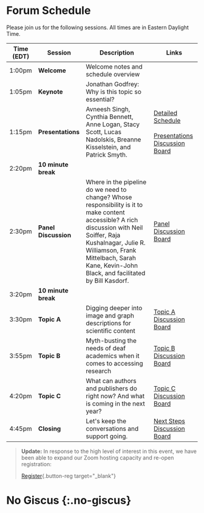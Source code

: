 # Forum Schedule
Please join us for the following sessions. All times are in Eastern Daylight Time.

| Time (EDT) | Session | Description | Links |
| --- | --- | --- | --- |
| 1:00pm | **Welcome** | Welcome notes and schedule overview | |
| 1:05pm | **Keynote** | Jonathan Godfrey: Why is this topic so essential? | |
| 1:15pm | **Presentations** | Avneesh Singh, Cynthia Bennett, Anne Logan, Stacy Scott, Lucas Nadolskis, Breanne Kisselstein, and Patrick Smyth. | [Detailed Schedule](presentations.md#presentation-details)<br><br>[Presentations Discussion Board](presentations.md#discussion) |
| 2:20pm | **10 minute break** | | |
| 2:30pm | **Panel Discussion** | Where in the pipeline do we need to change? Whose responsibility is it to make content accessible? A rich discussion with Neil Soiffer, Raja Kushalnagar, Julie R. Williamson, Frank Mittelbach, Sarah Kane, Kevin-John Black, and facilitated by Bill Kasdorf. | [Panel Discussion Board](panel.md#discussion) |
| 3:20pm | **10 minute break** | | |
| 3:30pm | **Topic A**  |  Digging deeper into image and graph descriptions for scientific content | [Topic A Discussion Board](alt-descriptions.md#discussion) |
| 3:55pm | **Topic B**  |  Myth-busting the needs of deaf academics when it comes to accessing research | [Topic B Discussion Board](mythbusting-deaf-needs.md#discussion) |
| 4:20pm | **Topic C**  |  What can authors and publishers do right now? And what is coming in the next year? | [Topic C Discussion Board](authoring-and-publishing.md#discussion) |
| 4:45pm | **Closing** | Let's keep the conversations and support going. | [Next Steps Discussion Board](next-steps.md#discussion) |

> **Update:** In response to the high level of interest in this event, we have been able to expand our Zoom hosting capacity and re-open registration:
>
> [Register](https://cornell.ca1.qualtrics.com/jfe/form/SV_br1lFL94OVQB5nE){.button-reg target="_blank"}

# No Giscus {:.no-giscus}
